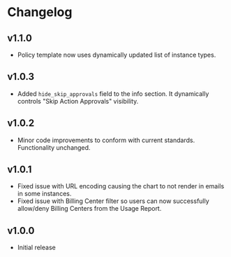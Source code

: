 # Changelog

## v1.1.0

- Policy template now uses dynamically updated list of instance types.

## v1.0.3

- Added `hide_skip_approvals` field to the info section. It dynamically controls "Skip Action Approvals" visibility.

## v1.0.2

- Minor code improvements to conform with current standards. Functionality unchanged.

## v1.0.1

- Fixed issue with URL encoding causing the chart to not render in emails in some instances.
- Fixed issue with Billing Center filter so users can now successfully allow/deny Billing Centers from the Usage Report.

## v1.0.0

- Initial release
